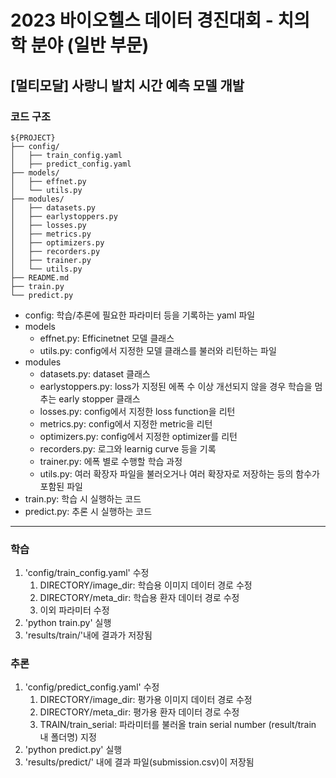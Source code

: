 # 2023 바이오헬스 데이터 경진대회 - 치의학 분야 (일반 부문)
## [멀티모달] 사랑니 발치 시간 예측 모델 개발

### 코드 구조

```
${PROJECT}
├── config/
│   ├── train_config.yaml
│   ├── predict_config.yaml
├── models/
│   ├── effnet.py
│   └── utils.py
├── modules/
│   ├── datasets.py
│   ├── earlystoppers.py
│   ├── losses.py
│   ├── metrics.py
│   ├── optimizers.py
│   ├── recorders.py
│   ├── trainer.py
│   └── utils.py
├── README.md
├── train.py
└── predict.py
```

- config: 학습/추론에 필요한 파라미터 등을 기록하는 yaml 파일
- models
    - effnet.py: Efficinetnet 모델 클래스
    - utils.py: config에서 지정한 모델 클래스를 불러와 리턴하는 파일
- modules
    - datasets.py: dataset 클래스
    - earlystoppers.py: loss가 지정된 에폭 수 이상 개선되지 않을 경우 학습을 멈추는 early stopper 클래스
    - losses.py: config에서 지정한 loss function을 리턴
    - metrics.py: config에서 지정한 metric을 리턴
    - optimizers.py: config에서 지정한 optimizer를 리턴
    - recorders.py: 로그와 learnig curve 등을 기록
    - trainer.py: 에폭 별로 수행할 학습 과정
    - utils.py: 여러 확장자 파일을 불러오거나 여러 확장자로 저장하는 등의 함수가 포함된 파일
- train.py: 학습 시 실행하는 코드
- predict.py: 추론 시 실행하는 코드

---

### 학습

1. 'config/train_config.yaml' 수정
    1. DIRECTORY/image_dir: 학습용 이미지 데이터 경로 수정
    2. DIRECTORY/meta_dir: 학습용 환자 데이터 경로 수정
    2. 이외 파라미터 수정
2. 'python train.py' 실행
3. 'results/train/'내에 결과가 저장됨


### 추론

1. 'config/predict_config.yaml' 수정
    1. DIRECTORY/image_dir: 평가용 이미지 데이터 경로 수정
    2. DIRECTORY/meta_dir: 평가용 환자 데이터 경로 수정
    3. TRAIN/train_serial: 파라미터를 불러올 train serial number (result/train 내 폴더명) 지정
2. 'python predict.py' 실행
3. 'results/predict/' 내에 결과 파일(submission.csv)이 저장됨
    

